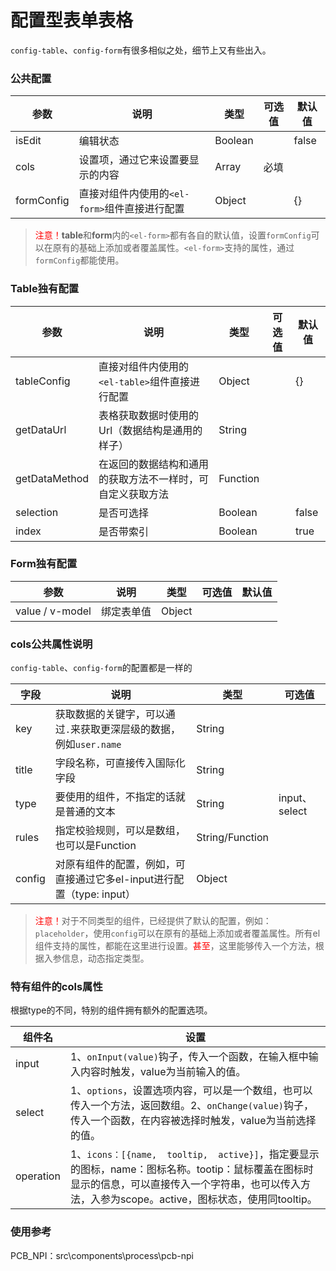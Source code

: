 # 配置型表单表格

`config-table`、`config-form`有很多相似之处，细节上又有些出入。

### 公共配置

| 参数       | 说明                                          | 类型    | 可选值 | 默认值 |
| ---------- | --------------------------------------------- | ------- | ------ | ------ |
| isEdit     | 编辑状态                                      | Boolean |        | false  |
| cols       | 设置项，通过它来设置要显示的内容              | Array   | 必填   |        |
| formConfig | 直接对组件内使用的`<el-form>`组件直接进行配置 | Object  |        | {}     |

> <span style="color: red;">注意！</span>**table**和**form**内的`<el-form>`都有各自的默认值，设置`formConfig`可以在原有的基础上添加或者覆盖属性。`<el-form>`支持的属性，通过`formConfig`都能使用。

### Table独有配置

| 参数          | 说明                                                       | 类型     | 可选值 | 默认值 |
| ------------- | ---------------------------------------------------------- | -------- | ------ | ------ |
| tableConfig   | 直接对组件内使用的`<el-table>`组件直接进行配置             | Object   |        | {}     |
| getDataUrl    | 表格获取数据时使用的Url（数据结构是通用的样子）            | String   |        |        |
| getDataMethod | 在返回的数据结构和通用的获取方法不一样时，可自定义获取方法 | Function |        |        |
| selection     | 是否可选择                                                 | Boolean  |        | false  |
| index         | 是否带索引                                                 | Boolean  |        | true   |

### Form独有配置

| 参数            | 说明       | 类型   | 可选值 | 默认值 |
| --------------- | ---------- | ------ | ------ | ------ |
| value / v-model | 绑定表单值 | Object |        |        |

### cols公共属性说明

`config-table`、`config-form`的配置都是一样的

| 字段   | 说明                                                         | 类型            | 可选值        |
| ------ | ------------------------------------------------------------ | --------------- | ------------- |
| key    | 获取数据的关键字，可以通过`.`来获取更深层级的数据，例如`user.name` | String          |               |
| title  | 字段名称，可直接传入国际化字段                               | String          |               |
| type   | 要使用的组件，不指定的话就是普通的文本                       | String          | input、select |
| rules  | 指定校验规则，可以是数组，也可以是Function                   | String/Function |               |
| config | 对原有组件的配置，例如，可直接通过它多el-input进行配置（type: input） | Object          |               |

> <span style="color: red;">注意！</span>对于不同类型的组件，已经提供了默认的配置，例如：`placeholder`，使用`config`可以在原有的基础上添加或者覆盖属性。所有el组件支持的属性，都能在这里进行设置。<span style="color: red;">甚至</span>，这里能够传入一个方法，根据入参信息，动态指定类型。

### 特有组件的cols属性

根据type的不同，特别的组件拥有额外的配置选项。

| 组件名    | 设置                                                         |
| --------- | ------------------------------------------------------------ |
| input     | 1、`onInput(value)`钩子，传入一个函数，在输入框中输入内容时触发，value为当前输入的值。 |
| select    | 1、`options`，设置选项内容，可以是一个数组，也可以传入一个方法，返回数组。2、`onChange(value)`钩子，传入一个函数，在内容被选择时触发，value为当前选择的值。 |
| operation | 1、`icons：[{name,  tooltip,  active}]`，指定要显示的图标，name：图标名称。tootip：鼠标覆盖在图标时显示的信息，可以直接传入一个字符串，也可以传入方法，入参为scope。active，图标状态，使用同tooltip。 |

### 使用参考

PCB_NPI：src\components\process\pcb-npi

